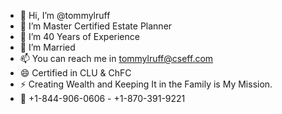 - 👋 Hi, I’m @tommylruff
- 👀 I’m Master Certified Estate Planner 
- 🌱 I’m 40 Years of Experience
- 💞️ I’m Married
- 📫 You can reach me in tommylruff@cseff.com
- 😄 Certified in CLU & ChFC 
- ⚡ Creating Wealth and Keeping It in the Family is My Mission.
- 📱 +1-844-906-0606 - +1-870-391-9221

<!---
tommylruff/tommylruff is a ✨ special ✨ repository because its `README.md` (this file) appears on your GitHub profile.
You can click the Preview link to take a look at your changes.
--->
